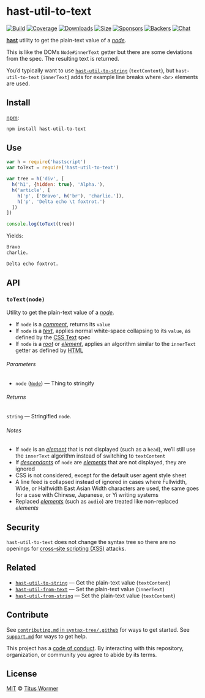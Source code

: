 # hast-util-to-text

[![Build][build-badge]][build]
[![Coverage][coverage-badge]][coverage]
[![Downloads][downloads-badge]][downloads]
[![Size][size-badge]][size]
[![Sponsors][sponsors-badge]][collective]
[![Backers][backers-badge]][collective]
[![Chat][chat-badge]][chat]

[**hast**][hast] utility to get the plain-text value of a [*node*][node].

This is like the DOMs `Node#innerText` getter but there are some deviations from
the spec.
The resulting text is returned.

You’d typically want to use [`hast-util-to-string`][to-string]
(`textContent`), but `hast-util-to-text` (`innerText`) adds for example line
breaks where `<br>` elements are used.

## Install

[npm][]:

```sh
npm install hast-util-to-text
```

## Use

```js
var h = require('hastscript')
var toText = require('hast-util-to-text')

var tree = h('div', [
  h('h1', {hidden: true}, 'Alpha.'),
  h('article', [
    h('p', ['Bravo', h('br'), 'charlie.']),
    h('p', 'Delta echo \t foxtrot.')
  ])
])

console.log(toText(tree))
```

Yields:

```txt
Bravo
charlie.

Delta echo foxtrot.
```

## API

### `toText(node)`

Utility to get the plain-text value of a [*node*][node].

*   If `node` is a [*comment*][comment], returns its `value`
*   If `node` is a [*text*][text], applies normal white-space collapsing to its
    `value`, as defined by the [CSS Text][css] spec
*   If `node` is a [*root*][root] or [*element*][element], applies an algorithm
    similar to the `innerText` getter as defined by [HTML][]

###### Parameters

*   `node` ([`Node`][node]) — Thing to stringify

###### Returns

`string` — Stringified `node`.

###### Notes

*   If `node` is an [*element*][element] that is not displayed (such as a
    `head`), we’ll still use the `innerText` algorithm instead of switching to
    `textContent`
*   If [*descendants*][descendant] of `node` are [*elements*][element] that are
    not displayed, they are ignored
*   CSS is not considered, except for the default user agent style sheet
*   A line feed is collapsed instead of ignored in cases where Fullwidth, Wide,
    or Halfwidth East Asian Width characters are used, the same goes for a case
    with Chinese, Japanese, or Yi writing systems
*   Replaced [*elements*][element] (such as `audio`) are treated like
    non-replaced *elements*

## Security

`hast-util-to-text` does not change the syntax tree so there are no
openings for [cross-site scripting (XSS)][xss] attacks.

## Related

*   [`hast-util-to-string`](https://github.com/rehypejs/rehype-minify/tree/HEAD/packages/hast-util-to-string)
    — Get the plain-text value (`textContent`)
*   [`hast-util-from-text`](https://github.com/syntax-tree/hast-util-from-text)
    — Set the plain-text value (`innerText`)
*   [`hast-util-from-string`](https://github.com/rehypejs/rehype-minify/tree/HEAD/packages/hast-util-from-string)
    — Set the plain-text value (`textContent`)

## Contribute

See [`contributing.md` in `syntax-tree/.github`][contributing] for ways to get
started.
See [`support.md`][support] for ways to get help.

This project has a [code of conduct][coc].
By interacting with this repository, organization, or community you agree to
abide by its terms.

## License

[MIT][license] © [Titus Wormer][author]

<!-- Definitions -->

[build-badge]: https://img.shields.io/travis/syntax-tree/hast-util-to-text.svg

[build]: https://travis-ci.org/syntax-tree/hast-util-to-text

[coverage-badge]: https://img.shields.io/codecov/c/github/syntax-tree/hast-util-to-text.svg

[coverage]: https://codecov.io/github/syntax-tree/hast-util-to-text

[downloads-badge]: https://img.shields.io/npm/dm/hast-util-to-text.svg

[downloads]: https://www.npmjs.com/package/hast-util-to-text

[size-badge]: https://img.shields.io/bundlephobia/minzip/hast-util-to-text.svg

[size]: https://bundlephobia.com/result?p=hast-util-to-text

[sponsors-badge]: https://opencollective.com/unified/sponsors/badge.svg

[backers-badge]: https://opencollective.com/unified/backers/badge.svg

[collective]: https://opencollective.com/unified

[chat-badge]: https://img.shields.io/badge/chat-spectrum-7b16ff.svg

[chat]: https://spectrum.chat/unified/rehype

[npm]: https://docs.npmjs.com/cli/install

[license]: license

[author]: https://wooorm.com

[contributing]: https://github.com/syntax-tree/.github/blob/HEAD/contributing.md

[support]: https://github.com/syntax-tree/.github/blob/HEAD/support.md

[coc]: https://github.com/syntax-tree/.github/blob/HEAD/code-of-conduct.md

[html]: https://html.spec.whatwg.org/#the-innertext-idl-attribute

[css]: https://drafts.csswg.org/css-text/#white-space-phase-1

[to-string]: https://github.com/rehypejs/rehype-minify/tree/HEAD/packages/hast-util-to-string

[descendant]: https://github.com/syntax-tree/unist#descendant

[hast]: https://github.com/syntax-tree/hast

[node]: https://github.com/syntax-tree/hast#nodes

[root]: https://github.com/syntax-tree/hast#root

[comment]: https://github.com/syntax-tree/hast#comment

[text]: https://github.com/syntax-tree/hast#text

[element]: https://github.com/syntax-tree/hast#element

[xss]: https://en.wikipedia.org/wiki/Cross-site_scripting
